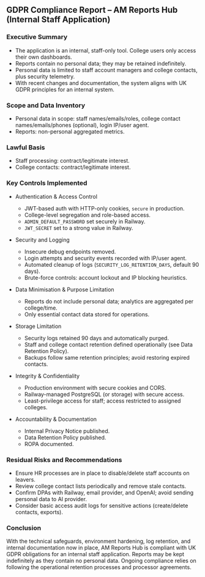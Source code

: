 ## GDPR Compliance Report – AM Reports Hub (Internal Staff Application)

### Executive Summary
- The application is an internal, staff-only tool. College users only access their own dashboards.
- Reports contain no personal data; they may be retained indefinitely.
- Personal data is limited to staff account managers and college contacts, plus security telemetry.
- With recent changes and documentation, the system aligns with UK GDPR principles for an internal system.

### Scope and Data Inventory
- Personal data in scope: staff names/emails/roles, college contact names/emails/phones (optional), login IP/user agent.
- Reports: non-personal aggregated metrics.

### Lawful Basis
- Staff processing: contract/legitimate interest.
- College contacts: contract/legitimate interest.

### Key Controls Implemented
- Authentication & Access Control
  - JWT-based auth with HTTP-only cookies, `secure` in production.
  - College-level segregation and role-based access.
  - `ADMIN_DEFAULT_PASSWORD` set securely in Railway.
  - `JWT_SECRET` set to a strong value in Railway.

- Security and Logging
  - Insecure debug endpoints removed.
  - Login attempts and security events recorded with IP/user agent.
  - Automated cleanup of logs (`SECURITY_LOG_RETENTION_DAYS`, default 90 days).
  - Brute-force controls: account lockout and IP blocking heuristics.

- Data Minimisation & Purpose Limitation
  - Reports do not include personal data; analytics are aggregated per college/time.
  - Only essential contact data stored for operations.

- Storage Limitation
  - Security logs retained 90 days and automatically purged.
  - Staff and college contact retention defined operationally (see Data Retention Policy).
  - Backups follow same retention principles; avoid restoring expired contacts.

- Integrity & Confidentiality
  - Production environment with secure cookies and CORS.
  - Railway-managed PostgreSQL (or storage) with secure access.
  - Least-privilege access for staff; access restricted to assigned colleges.

- Accountability & Documentation
  - Internal Privacy Notice published.
  - Data Retention Policy published.
  - ROPA documented.

### Residual Risks and Recommendations
- Ensure HR processes are in place to disable/delete staff accounts on leavers.
- Review college contact lists periodically and remove stale contacts.
- Confirm DPAs with Railway, email provider, and OpenAI; avoid sending personal data to AI provider.
- Consider basic access audit logs for sensitive actions (create/delete contacts, exports).

### Conclusion
With the technical safeguards, environment hardening, log retention, and internal documentation now in place, AM Reports Hub is compliant with UK GDPR obligations for an internal staff application. Reports may be kept indefinitely as they contain no personal data. Ongoing compliance relies on following the operational retention processes and processor agreements.



